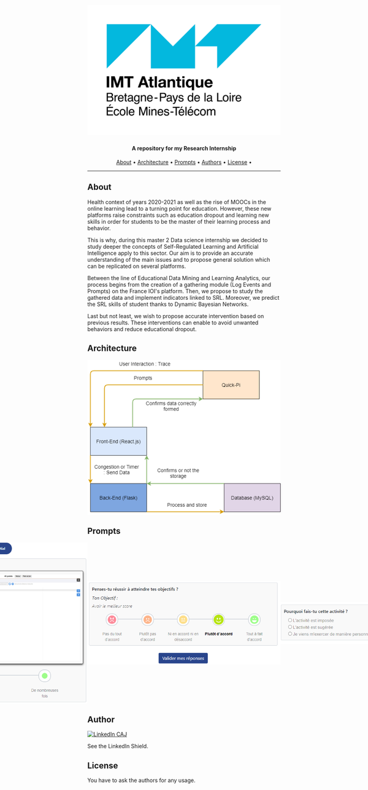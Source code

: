 <h1 align="center">
  <br>
  <a href="https://github.com/camilleAmaury/MasterThesisXcale.git"><img src="/images/imtAtlantique.png" alt="IMT Atlantique"></a>
</h1>

<h4 align="center">A repository for my Research Internship</h4>

<span align="center"></span>
      
<p align="center">
  <a href="#about">About</a> •
  <a href="#courses">Architecture</a> •
  <a href="#courses">Prompts</a> •
  <a href="#courses">Authors</a> •
  <a href="#courses">License</a> •
</p>

---

## About

Health context of years 2020-2021 as well as the rise of MOOCs in the online learning lead to a turning point for education. However, these new platforms raise constraints such as education dropout and learning new skills in order for students to be the master of their learning process and behavior.

This is why, during this master 2 Data science internship we decided to study deeper the concepts of Self-Regulated Learning and Artificial Intelligence apply to this sector. Our aim is to provide an accurate understanding of the main issues and to propose general solution which can be replicated on several platforms.

Between the line of Educational Data Mining and Learning Analytics, our process begins from the creation of a gathering module (Log Events and Prompts) on the France IOI's platform. Then, we propose to study the gathered data and implement indicators linked to SRL. Moreover, we predict the SRL skills of student thanks to Dynamic Bayesian Networks.

Last but not least, we wish to propose accurate intervention based on previous results. These interventions can enable to avoid unwanted behaviors and reduce educational dropout.

## Architecture

<div style="width: 100%; display: flex; align-items: center; justify-content: center">
	<img src="/images/interactions.png" alt="IMT Atlantique">
</div>


## Prompts

<div style="width: 100%; display: flex; align-items: center; justify-content: center">
	<img src="/images/ordinal-nonlikert.PNG" alt="prompt-1">
	<img src="/images/ordinal-likert.PNG" alt="prompt-2">
	<img src="/images/categorical.PNG" alt="prompt-3">
</div>


## Author

[![LinkedIn CAJ][linkedin-shield]][linkedin-url]

See the LinkedIn Shield.

## License

You have to ask the authors for any usage.

[linkedin-shield]: https://img.shields.io/badge/-LinkedIn-black.svg?style=flat-square&logo=linkedin&colorB=555
[linkedin-url]: https://www.linkedin.com/in/camille-amaury-juge/




